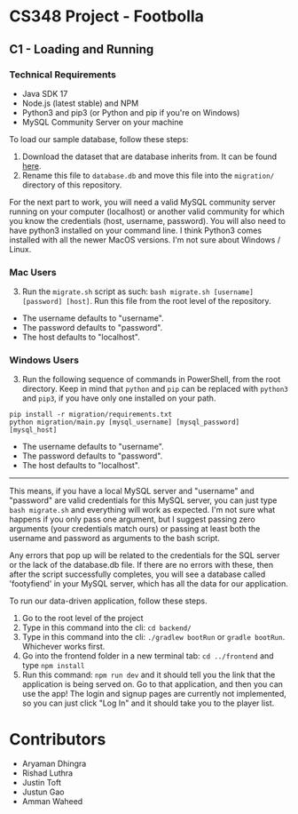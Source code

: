 # CS348 Project - Footbolla

## C1 - Loading and Running

### Technical Requirements
- Java SDK 17
- Node.js (latest stable) and NPM
- Python3 and pip3 (or Python and pip if you're on Windows)
- MySQL Community Server on your machine

To load our sample database, follow these steps:
1. Download the dataset that are database inherits from. It can be found [here](https://www.kaggle.com/datasets/hugomathien/soccer).
2. Rename this file to `database.db` and move this file into the `migration/` directory of this repository.

For the next part to work, you will need a valid MySQL community server running on your computer (localhost) or another valid community for which you know the credentials (host, username, password). You will also need to have python3 installed on your command line. I think Python3 comes installed with all the newer MacOS versions. I'm not sure about Windows / Linux.

### Mac Users
3. Run the `migrate.sh` script as such: `bash migrate.sh [username] [password] [host]`. Run this file from the root level of the repository.
- The username defaults to "username".
- The password defaults to "password". 
- The host defaults to "localhost".

### Windows Users
3. Run the following sequence of commands in PowerShell, from the root directory. Keep in mind that `python` and `pip` can be replaced with `python3` and `pip3`, if you have only one installed on your path.
```
pip install -r migration/requirements.txt
python migration/main.py [mysql_username] [mysql_password] [mysql_host]
```
- The username defaults to "username".
- The password defaults to "password". 
- The host defaults to "localhost".

---

This means, if you have a local MySQL server and "username" and "password" are valid credentials for this MySQL server, you can just type `bash migrate.sh` and everything will work as expected. I'm not sure what happens if you only pass one argument, but I suggest passing zero arguments (your credentials match ours) or passing at least both the username and password as arguments to the bash script. 

Any errors that pop up will be related to the credentials for the SQL server or the lack of the database.db file. If there are no errors with these, then after the script successfully completes, you will see a database called 'footyfiend' in your MySQL server, which has all the data for our application.

To run our data-driven application, follow these steps.
1. Go to the root level of the project
2. Type in this command into the cli: `cd backend/`
3. Type in this command into the cli: `./gradlew bootRun` or `gradle bootRun`. Whichever works first.
4. Go into the frontend folder in a new terminal tab: `cd ../frontend` and type `npm install`
5. Run this command: `npm run dev` and it should tell you the link that the application is being served on. Go to that application, and then you can use the app! The login and signup pages are currently not implemented, so you can just click "Log In" and it should take you to the player list.

# Contributors
- Aryaman Dhingra
- Rishad Luthra
- Justin Toft
- Justun Gao
- Amman Waheed
